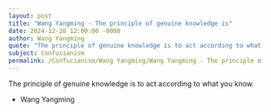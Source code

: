 ```yaml
---
layout: post
title: "Wang Yangming - The principle of genuine knowledge is"
date: 2024-12-28 12:00:00 -0000
author: Wang Yangming
quote: "The principle of genuine knowledge is to act according to what you know."
subject: Confucianism
permalink: /Confucianism/Wang Yangming/Wang Yangming - The principle of genuine knowledge is
---
```


The principle of genuine knowledge is to act according to what you know.

- Wang Yangming
